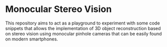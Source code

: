 # Monocular Stereo Vision

This repository aims to act as a playground to experiment with some code snippets that allows the implementation of 3D object reconstruction based on stereo vision using monocular pinhole cameras that can be easily found on modern smartphones.

